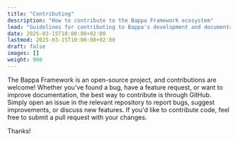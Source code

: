 ```yaml
---
title: "Contributing"
description: "How to contribute to the Bappa Framework ecosystem"
lead: "Guidelines for contributing to Bappa's development and documentation"
date: 2025-03-15T10:00:00+02:00
lastmod: 2025-03-15T10:00:00+02:00
draft: false
images: []
weight: 960
---
```


The Bappa Framework is an open-source project, and contributions are welcome! Whether you've found a bug, have a feature request, or want to improve documentation, the best way to contribute is through GitHub.
Simply open an issue in the relevant repository to report bugs, suggest improvements, or discuss new features. If you'd like to contribute code, feel free to submit a pull request with your changes.

Thanks!
